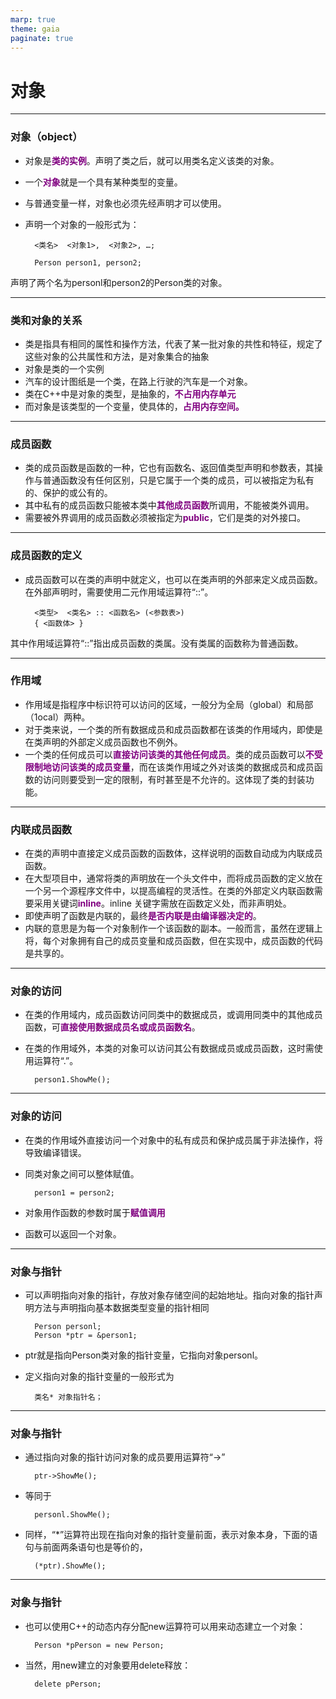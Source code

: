 ```yaml
---
marp: true
theme: gaia
paginate: true
---
```

<style>
   em{
        font-style: normal;
        font-weight: bold;
        color: purple;
   }
</style>

<!-- _class: lead -->
# **对象**

---

### **对象（object）**
+ 对象是*类的实例*。声明了类之后，就可以用类名定义该类的对象。
+ 一个*对象*就是一个具有某种类型的变量。
+ 与普通变量一样，对象也必须先经声明才可以使用。
+ 声明一个对象的一般形式为：

        <类名>  <对象1>,  <对象2>, …;

        Person person1, person2;

声明了两个名为personl和person2的Person类的对象。

---

### **类和对象的关系**
+ 类是指具有相同的属性和操作方法，代表了某一批对象的共性和特征，规定了这些对象的公共属性和方法，是对象集合的抽象
+ 对象是类的一个实例
+ 汽车的设计图纸是一个类，在路上行驶的汽车是一个对象。
+ 类在C++中是对象的类型，是抽象的，*不占用内存单元*</font>
+ 而对象是该类型的一个变量，使具体的，*占用内存空间。*</font>

---

### **成员函数**

+ 类的成员函数是函数的一种，它也有函数名、返回值类型声明和参数表，其操作与普通函数没有任何区别，只是它属于一个类的成员，可以被指定为私有的、保护的或公有的。
+ 其中私有的成员函数只能被本类中*其他成员函数*所调用，不能被类外调用。
+ 需要被外界调用的成员函数必须被指定为*public*，它们是类的对外接口。

---

### **成员函数的定义**
+ 成员函数可以在类的声明中就定义，也可以在类声明的外部来定义成员函数。在外部声明时，需要使用二元作用域运算符“::”。

        <类型>  <类名> :: <函数名> (<参数表>)
        { <函数体> }

其中作用域运算符“::”指出成员函数的类属。没有类属的函数称为普通函数。

---

### **作用域**
+ 作用域是指程序中标识符可以访问的区域，一般分为全局（global）和局部（1ocal）两种。
+ 对于类来说，一个类的所有数据成员和成员函数都在该类的作用域内，即使是在类声明的外部定义成员函数也不例外。
+ 一个类的任何成员可以*直接访问该类的其他任何成员*。类的成员函数可以*不受限制地访问该类的成员变量*，而在该类作用域之外对该类的数据成员和成员函数的访问则要受到一定的限制，有时甚至是不允许的。这体现了类的封装功能。

---

### **内联成员函数**

+ 在类的声明中直接定义成员函数的函数体，这样说明的函数自动成为内联成员函数。
+ 在大型项目中，通常将类的声明放在一个头文件中，而将成员函数的定义放在一个另一个源程序文件中，以提高编程的灵活性。在类的外部定义内联函数需要采用关键词*inline*。inline 关键字需放在函数定义处，而非声明处。
+ 即使声明了函数是内联的，最终*是否内联是由编译器决定的*。
+ 内联的意思是为每一个对象制作一个该函数的副本。一般而言，虽然在逻辑上将，每个对象拥有自己的成员变量和成员函数，但在实现中，成员函数的代码是共享的。

---

### **对象的访问**
+ 在类的作用域内，成员函数访问同类中的数据成员，或调用同类中的其他成员函数，可*直接使用数据成员名或成员函数名*。
+ 在类的作用域外，本类的对象可以访问其公有数据成员或成员函数，这时需使用运算符“.”。

        person1.ShowMe();

---

### **对象的访问**
+ 在类的作用域外直接访问一个对象中的私有成员和保护成员属于非法操作，将导致编译错误。
+ 同类对象之间可以整体赋值。

        person1 = person2;

+ 对象用作函数的参数时属于*赋值调用*
+ 函数可以返回一个对象。

---
### **对象与指针**

+ 可以声明指向对象的指针，存放对象存储空间的起始地址。指向对象的指针声明方法与声明指向基本数据类型变量的指针相同
  
        Person personl;
        Person *ptr = &person1;

+ ptr就是指向Person类对象的指针变量，它指向对象personl。
+ 定义指向对象的指针变量的一般形式为

        类名* 对象指针名；

---

### **对象与指针**
+ 通过指向对象的指针访问对象的成员要用运算符“->”

        ptr->ShowMe();

+ 等同于

        personl.ShowMe();

+ 同样，“*”运算符出现在指向对象的指针变量前面，表示对象本身，下面的语句与前面两条语句也是等价的，

        (*ptr).ShowMe();

---

### **对象与指针**
+ 也可以使用C++的动态内存分配new运算符可以用来动态建立一个对象：

        Person *pPerson = new Person;

+ 当然，用new建立的对象要用delete释放：

        delete pPerson;
